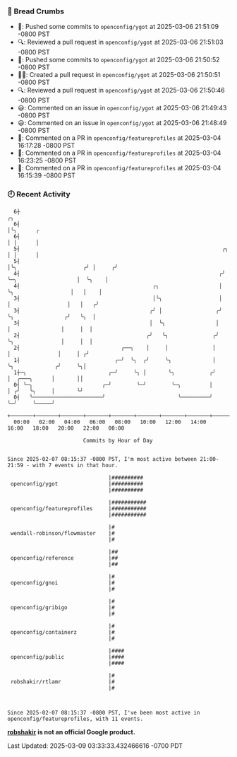 ### 🍞 Bread Crumbs

 * 🚢: Pushed some commits to `openconfig/ygot` at 2025-03-06 21:51:09 -0800 PST
 * 🔍: Reviewed a pull request in  `openconfig/ygot` at 2025-03-06 21:51:03 -0800 PST
 * 🚢: Pushed some commits to `openconfig/ygot` at 2025-03-06 21:50:52 -0800 PST
 * ✍🏼: Created a pull request in `openconfig/ygot` at 2025-03-06 21:50:51 -0800 PST
 * 🔍: Reviewed a pull request in  `openconfig/ygot` at 2025-03-06 21:50:46 -0800 PST
 * 😃: Commented on an issue in `openconfig/ygot` at 2025-03-06 21:49:43 -0800 PST
 * 😃: Commented on an issue in `openconfig/ygot` at 2025-03-06 21:48:49 -0800 PST
 * 💬: Commented on a PR in  `openconfig/featureprofiles` at 2025-03-04 16:17:28 -0800 PST
 * 💬: Commented on a PR in  `openconfig/featureprofiles` at 2025-03-04 16:23:25 -0800 PST
 * 💬: Commented on a PR in  `openconfig/featureprofiles` at 2025-03-04 16:15:39 -0800 PST

### 🕘 Recent Activity
```
  6┼                                                                                         ╭╮
  6┤                                                                                         │╰╮      ╭
  6┤                                                                                         │ │      │
  5┤                                                                ╭╮                       │ │      │
  5┤                                                                │╰╮                     ╭╯ │     ╭╯
  4┤                                                               ╭╯ ╰─╮                   │  ╰╮    │
  4┤                                          ╭╮                   │    ╰╮                  │   │    │
  3┤                                          │╰╮                  │     │                  │   │   ╭╯
  3┤                                         ╭╯ │                 ╭╯     ╰╮                ╭╯   ╰╮  │
  3┤                                         │  ╰╮                │       │                │     │  │
  2┤                                        ╭╯   ╰╮              ╭╯       ╰╮               │     │  │
  2┤                                ╭──╮    │     │              │         │               │     │ ╭╯
  1┤                              ╭─╯  ╰╮  ╭╯     ╰╮             │         ╰╮             ╭╯     ╰╮│
  1┼─╮                          ╭─╯     ╰╮ │       ╰╮           ╭╯          │  ╭───╮      │       ││
  0┤ ╰─╮                      ╭─╯        ╰─╯        ╰─╮         │           │ ╭╯   ╰╮     │       ╰╯
  0┤   ╰──────────────────────╯                       ╰─────────╯           ╰─╯     ╰─────╯
    +───────+───────+───────+───────+───────+───────+───────+───────+───────+───────+───────+───────+────
  00:00   02:00   04:00   06:00   08:00   10:00   12:00   14:00   16:00   18:00   20:00   22:00   00:00   

						Commits by Hour of Day


Since 2025-02-07 08:15:37 -0800 PST, I'm most active between 21:00-21:59 - with 7 events in that hour.

```



```
                                |##########
 openconfig/ygot                |##########
                                |##########

                                |###########
 openconfig/featureprofiles     |###########
                                |###########

                                |#
 wendall-robinson/flowmaster    |#
                                |#

                                |##
 openconfig/reference           |##
                                |##

                                |#
 openconfig/gnoi                |#
                                |#

                                |#
 openconfig/gribigo             |#
                                |#

                                |#
 openconfig/containerz          |#
                                |#

                                |####
 openconfig/public              |####
                                |####

                                |#
 robshakir/rtlamr               |#
                                |#



Since 2025-02-07 08:15:37 -0800 PST, I've been most active in openconfig/featureprofiles, with 11 events.

```
**[robshakir](mailto:robjs@google.com) is not an official Google product.**  


Last Updated: 2025-03-09 03:33:33.432466616 -0700 PDT
